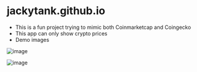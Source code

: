 # jackytank.github.io

* This is a fun project trying to mimic both Coinmarketcap and Coingecko
* This app can only show crypto prices
* Demo images

![image](https://user-images.githubusercontent.com/52403567/170114953-2a4dc1f5-4d7e-4548-ba86-cc9bc15585d3.png)


![image](https://user-images.githubusercontent.com/52403567/170115019-51b96886-72bb-4145-bb0f-dbf769317d46.png)


